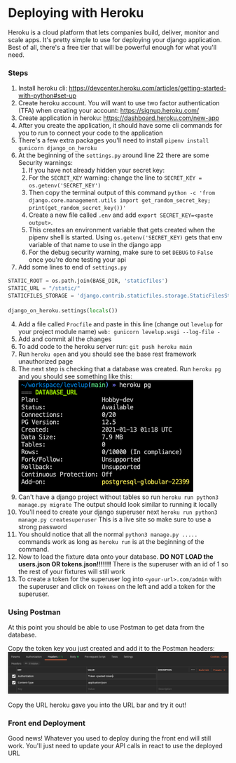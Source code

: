 # Deploying with Heroku
Heroku is a cloud platform that lets companies build, deliver, monitor and scale apps. It's pretty simple to use for deploying your django application. Best of all, there's a free tier that will be powerful enough for what you'll need.

### Steps
1. Install heroku cli: https://devcenter.heroku.com/articles/getting-started-with-python#set-up
1. Create heroku account. You will want to use two factor authentication (TFA) when creating your account: https://signup.heroku.com/
2. Create application in heroku: https://dashboard.heroku.com/new-app
3. After you create the application, it should have some cli commands for you to run to connect your code to the application
4. There's a few extra packages you'll need to install `pipenv install gunicorn django_on_heroku`
5. At the beginning of the `settings.py` around line 22 there are some Security warnings:
    1. If you have not already hidden your secret key: 
    2. For the `SECRET_KEY` warning: change the line to `SECRET_KEY = os.getenv('SECRET_KEY')`
    3. Then copy the terminal output of this command `python -c 'from django.core.management.utils import get_random_secret_key; print(get_random_secret_key())'`
    4. Create a new file called `.env` and add `export SECRET_KEY=<paste output>`.
    5. This creates an environment variable that gets created when the pipenv shell is started. Using `os.getenv('SECRET_KEY)` gets that env variable of that name to use in the django app
    6. For the debug security warning, make sure to set `DEBUG` to `False` once you're done testing your api
7. Add some lines to end of `settings.py`
```py
STATIC_ROOT = os.path.join(BASE_DIR, 'staticfiles')
STATIC_URL = "/static/"
STATICFILES_STORAGE = 'django.contrib.staticfiles.storage.StaticFilesStorage'

django_on_heroku.settings(locals())
```
4. Add a file called `Procfile` and paste in this line (change out `levelup` for your project module name) `web: gunicorn levelup.wsgi --log-file -`
1. Add and commit all the changes
1. To add code to the heroku server run: `git push heroku main`
1. Run `heroku open` and you should see the base rest framework unauthorized page
1. The next step is checking that a database was created. Run `heroku pg` and you should see something like this:
![heroku pg output](./images/heroku_pg_output.png)
1. Can't have a django project without tables so run `heroku run python3 manage.py migrate` The output should look similar to running it locally
1. You'll need to create your django superuser next `heroku run python3 manage.py createsuperuser` This is a live site so make sure to use a strong password
1. You should notice that all the normal `python3 manage.py .....` commands work as long as `heroku run` is at the beginning of the command.
1. Now to load the fixture data onto your database. **DO NOT LOAD the users.json OR tokens.json!!!!!!!** There is the superuser with an id of 1 so the rest of your fixtures will still work
1. To create a token for the superuser log into `<your-url>.com/admin` with the superuser and click on `Tokens` on the left and add a token for the superuser.

### Using Postman

At this point you should be able to use Postman to get data from the database.

Copy the token key you just created and add it to the Postman headers:
![postman example headers](./images/postman_ex.png)

Copy the URL heroku gave you into the URL bar and try it out!


### Front end Deployment
Good news! Whatever you used to deploy during the front end will still work. You'll just need to update your API calls in react to use the deployed URL
